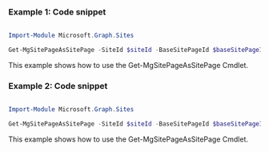 ### Example 1: Code snippet

```powershell

Import-Module Microsoft.Graph.Sites

Get-MgSitePageAsSitePage -SiteId $siteId -BaseSitePageId $baseSitePageId

```
This example shows how to use the Get-MgSitePageAsSitePage Cmdlet.

### Example 2: Code snippet

```powershell

Import-Module Microsoft.Graph.Sites

Get-MgSitePageAsSitePage -SiteId $siteId -BaseSitePageId $baseSitePageId -Property "id,name" 

```
This example shows how to use the Get-MgSitePageAsSitePage Cmdlet.

